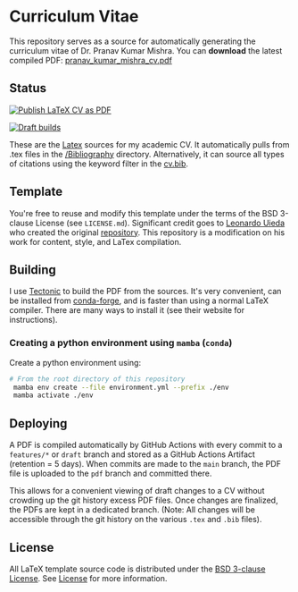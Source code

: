 # Curriculum Vitae

This repository serves as a source for automatically generating the curriculum vitae of Dr. Pranav Kumar Mishra. You can **download** the latest compiled PDF:
[pranav_kumar_mishra_cv.pdf](https://github.com/pranavmishra90/Curriculum-Vitae_Pranav-Mishra/raw/pdf/pranav_kumar_mishra_cv.pdf)

## Status

[![Publish LaTeX CV as PDF](https://github.com/pranavmishra90/Curriculum-Vitae_Pranav-Mishra/actions/workflows/save_pdf.yml/badge.svg)](https://github.com/pranavmishra90/Curriculum-Vitae_Pranav-Mishra/actions)

[![Draft builds](https://github.com/pranavmishra90/Curriculum-Vitae_Pranav-Mishra/actions/workflows/draft_cv.yml/badge.svg)](https://github.com/pranavmishra90/Curriculum-Vitae_Pranav-Mishra/actions)


These are the [Latex](./pranav_kumar_mishra_cv.tex) sources for my academic CV. It automatically pulls from .tex files in the [/Bibliography](./Bibliography/) directory. Alternatively, it can source all types of citations using the keyword filter in the [cv.bib](./CV.bib).

## Template

You're free to reuse and modify this template under the terms of the BSD
3-clause License (see `LICENSE.md`). Significant credit goes to [Leonardo Uieda](https://github.com/leouieda) who created the original [repository](https://github.com/leouieda/cv). This repository is a modification on his work for content, style, and LaTex compilation.

## Building

I use [Tectonic](https://tectonic-typesetting.github.io) to build the PDF from
the sources.
It's very convenient, can be installed from
[conda-forge](https://github.com/conda-forge/tectonic-feedstock),
and is faster than using a normal LaTeX compiler.
There are many ways to install it (see their website for instructions).

### Creating a python environment using `mamba` (`conda`)

Create a python environment using:

````sh
# From the root directory of this repository
 mamba env create --file environment.yml --prefix ./env
 mamba activate ./env
````

## Deploying

A PDF is compiled automatically by GitHub Actions with every commit to a `features/*` or `draft` branch and stored as a GitHub Actions Artifact (retention = 5 days). When commits are made to the `main` branch, the PDF file is uploaded to the `pdf` branch and committed there.

This allows for a convenient viewing of draft changes to a CV without crowding up the git history excess PDF files. Once changes are finalized, the PDFs are kept in a dedicated branch. (Note: All changes will be accessible through the git history on the various `.tex` and `.bib` files).

## License

All LaTeX template source code is distributed under the
[BSD 3-clause License](https://opensource.org/licenses/BSD-3-Clause). See [License](./LICENSE.md) for more information.

